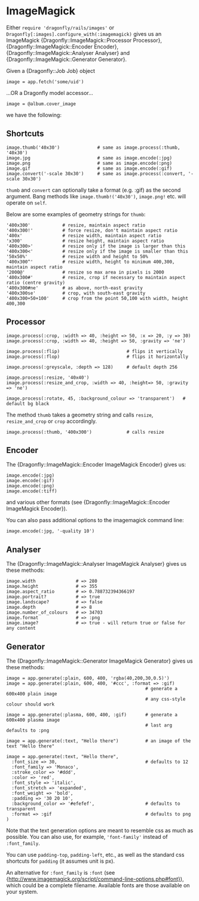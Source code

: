 ImageMagick
===========
Either `require 'dragonfly/rails/images'` or `Dragonfly[:images].configure_with(:imagemagick)`
gives us an ImageMagick {Dragonfly::ImageMagick::Processor Processor}, {Dragonfly::ImageMagick::Encoder Encoder},
{Dragonfly::ImageMagick::Analyser Analyser} and {Dragonfly::ImageMagick::Generator Generator}.

Given a {Dragonfly::Job Job} object

    image = app.fetch('some/uid')

...OR a Dragonfly model accessor...

    image = @album.cover_image

we have the following:

Shortcuts
---------
    image.thumb('40x30')              # same as image.process(:thumb, '40x30')
    image.jpg                         # same as image.encode(:jpg)
    image.png                         # same as image.encode(:png)
    image.gif                         # same as image.encode(:gif)
    image.convert('-scale 30x30')     # same as image.process(:convert, '-scale 30x30')

`thumb` and `convert` can optionally take a format (e.g. :gif) as the second argument.
Bang methods like `image.thumb!('40x30')`, `image.png!` etc. will operate on `self`.

Below are some examples of geometry strings for `thumb`:

    '400x300'            # resize, maintain aspect ratio
    '400x300!'           # force resize, don't maintain aspect ratio
    '400x'               # resize width, maintain aspect ratio
    'x300'               # resize height, maintain aspect ratio
    '400x300>'           # resize only if the image is larger than this
    '400x300<'           # resize only if the image is smaller than this
    '50x50%'             # resize width and height to 50%
    '400x300^'           # resize width, height to minimum 400,300, maintain aspect ratio
    '2000@'              # resize so max area in pixels is 2000
    '400x300#'           # resize, crop if necessary to maintain aspect ratio (centre gravity)
    '400x300#ne'         # as above, north-east gravity
    '400x300se'          # crop, with south-east gravity
    '400x300+50+100'     # crop from the point 50,100 with width, height 400,300

Processor
---------

    image.process(:crop, :width => 40, :height => 50, :x => 20, :y => 30)
    image.process(:crop, :width => 40, :height => 50, :gravity => 'ne')

    image.process(:flip)                         # flips it vertically
    image.process(:flop)                         # flips it horizontally

    image.process(:greyscale, :depth => 128)     # default depth 256

    image.process(:resize, '40x40')
    image.process(:resize_and_crop, :width => 40, :height=> 50, :gravity => 'ne')

    image.process(:rotate, 45, :background_colour => 'transparent')   # default bg black

The method `thumb` takes a geometry string and calls `resize`, `resize_and_crop` or `crop` accordingly.

    image.process(:thumb, '400x300')             # calls resize

Encoder
-------
The {Dragonfly::ImageMagick::Encoder ImageMagick Encoder} gives us:

    image.encode(:jpg)
    image.encode(:gif)
    image.encode(:png)
    image.encode(:tiff)

and various other formats (see {Dragonfly::ImageMagick::Encoder ImageMagick Encoder}).

You can also pass additional options to the imagemagick command line:

    image.encode(:jpg, '-quality 10')

Analyser
--------
The {Dragonfly::ImageMagick::Analyser ImageMagick Analyser} gives us these methods:

    image.width               # => 280
    image.height              # => 355
    image.aspect_ratio        # => 0.788732394366197
    image.portrait?           # => true
    image.landscape?          # => false
    image.depth               # => 8
    image.number_of_colours   # => 34703
    image.format              # => :png
    image.image?              # => true - will return true or false for any content

Generator
---------
The {Dragonfly::ImageMagick::Generator ImageMagick Generator} gives us these methods:

    image = app.generate(:plain, 600, 400, 'rgba(40,200,30,0.5)')
    image = app.generate(:plain, 600, 400, '#ccc', :format => :gif)
                                                        # generate a 600x400 plain image
                                                        # any css-style colour should work

    image = app.generate(:plasma, 600, 400, :gif)       # generate a 600x400 plasma image
                                                        # last arg defaults to :png

    image = app.generate(:text, "Hello there")          # an image of the text "Hello there"

    image = app.generate(:text, "Hello there",
      :font_size => 30,                                 # defaults to 12
      :font_family => 'Monaco',
      :stroke_color => '#ddd',
      :color => 'red',
      :font_style => 'italic',
      :font_stretch => 'expanded',
      :font_weight => 'bold',
      :padding => '30 20 10',
      :background_color => '#efefef',                   # defaults to transparent
      :format => :gif                                   # defaults to png
    )

Note that the text generation options are meant to resemble css as much as possible. You can also use, for example, `'font-family'` instead of `:font_family`.

You can use `padding-top`, `padding-left`, etc., as well as the standard css shortcuts for `padding` (it assumes unit is px).

An alternative for `:font_family` is `:font` (see {http://www.imagemagick.org/script/command-line-options.php#font}), which could be a complete filename.
Available fonts are those available on your system.
